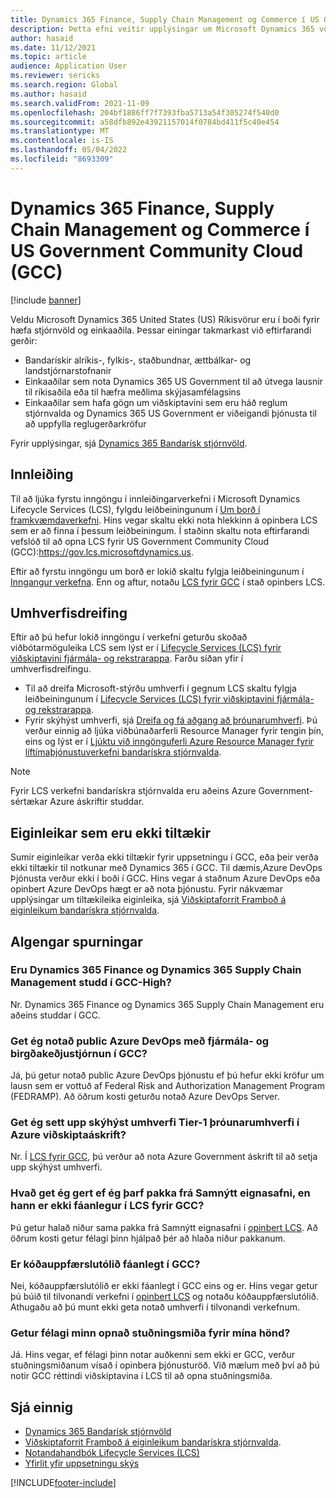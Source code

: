 ```yaml
---
title: Dynamics 365 Finance, Supply Chain Management og Commerce í US Government Community Cloud (GCC)
description: Þetta efni veitir upplýsingar um Microsoft Dynamics 365 vörur frá bandarískum stjórnvöldum sem eru í boði fyrir hæfa stjórnvöld og einkaaðila.
author: hasaid
ms.date: 11/12/2021
ms.topic: article
audience: Application User
ms.reviewer: sericks
ms.search.region: Global
ms.author: hasaid
ms.search.validFrom: 2021-11-09
ms.openlocfilehash: 204bf1886ff7f7393fba5713a54f305274f540d0
ms.sourcegitcommit: a58dfb892e43921157014f0784bd411f5c40e454
ms.translationtype: MT
ms.contentlocale: is-IS
ms.lasthandoff: 05/04/2022
ms.locfileid: "8693309"
---
```

# <a name="dynamics-365-finance-supply-chain-management-and-commerce-in-us-government-community-cloud-gcc"></a>Dynamics 365 Finance, Supply Chain Management og Commerce í US Government Community Cloud (GCC)

[!include [banner](../includes/banner.md)]



Veldu Microsoft Dynamics 365 United States (US) Ríkisvörur eru í boði fyrir hæfa stjórnvöld og einkaaðila. Þessar einingar takmarkast við eftirfarandi gerðir:

- Bandarískir alríkis-, fylkis-, staðbundnar, ættbálkar- og landstjórnarstofnanir
- Einkaaðilar sem nota Dynamics 365 US Government til að útvega lausnir til ríkisaðila eða til hæfra meðlima skýjasamfélagsins
- Einkaaðilar sem hafa gögn um viðskiptavini sem eru háð reglum stjórnvalda og Dynamics 365 US Government er viðeigandi þjónusta til að uppfylla reglugerðarkröfur

Fyrir upplýsingar, sjá [Dynamics 365 Bandarísk stjórnvöld](/power-platform/admin/microsoft-dynamics-365-government).

## <a name="onboarding"></a>Innleiðing

Til að ljúka fyrstu inngöngu í innleiðingarverkefni í Microsoft Dynamics Lifecycle Services (LCS), fylgdu leiðbeiningunum í [Um borð í framkvæmdaverkefni](../../../fin-ops-core/fin-ops/imp-lifecycle/onboard.md). Hins vegar skaltu ekki nota hlekkinn á opinbera LCS sem er að finna í þessum leiðbeiningum. Í staðinn skaltu nota eftirfarandi vefslóð til að opna LCS fyrir US Government Community Cloud (GCC):<https://gov.lcs.microsoftdynamics.us>.

Eftir að fyrstu inngöngu um borð er lokið skaltu fylgja leiðbeiningunum í [Inngangur verkefna](../lifecycle-services/project-onboarding.md). Enn og aftur, notaðu [LCS fyrir GCC](https://gov.lcs.microsoftdynamics.us) í stað opinbers LCS.

## <a name="environment-deployment"></a>Umhverfisdreifing

Eftir að þú hefur lokið inngöngu í verkefni geturðu skoðað viðbótarmöguleika LCS sem lýst er í [Lifecycle Services (LCS) fyrir viðskiptavini fjármála- og rekstrarappa](../../../fin-ops-core/dev-itpro/lifecycle-services/lcs-works-lcs.md). Farðu síðan yfir í umhverfisdreifingu.

- Til að dreifa Microsoft-stýrðu umhverfi í gegnum LCS skaltu fylgja leiðbeiningunum í [Lifecycle Services (LCS) fyrir viðskiptavini fjármála- og rekstrarappa](../../../fin-ops-core/dev-itpro/lifecycle-services/lcs-works-lcs.md#new-deployment-experience).
- Fyrir skýhýst umhverfi, sjá [Dreifa og fá aðgang að þróunarumhverfi](../../../fin-ops-core/dev-itpro/dev-tools/access-instances.md). Þú verður einnig að ljúka viðbúnaðarferli Resource Manager fyrir tengin þín, eins og lýst er í [Ljúktu við inngönguferli Azure Resource Manager fyrir líftímaþjónustuverkefni bandarískra stjórnvalda](arm-onbarding-us-goverment.md).

> [!NOTE]
> Fyrir LCS verkefni bandarískra stjórnvalda eru aðeins Azure Government-sértækar Azure áskriftir studdar.

## <a name="features-that-arent-available"></a>Eiginleikar sem eru ekki tiltækir

Sumir eiginleikar verða ekki tiltækir fyrir uppsetningu í GCC, eða þeir verða ekki tiltækir til notkunar með Dynamics 365 í GCC. Til dæmis,Azure DevOps Þjónusta verður ekki í boði í GCC. Hins vegar á staðnum Azure DevOps eða opinbert Azure DevOps hægt er að nota þjónustu. Fyrir nákvæmar upplýsingar um tiltækileika eiginleika, sjá [Viðskiptaforrit Framboð á eiginleikum bandarískra stjórnvalda](https://aka.ms/BAPFunctionalParity).

## <a name="frequently-asked-questions"></a>Algengar spurningar

### <a name="are-dynamics-365-finance-and-dynamics-365-supply-chain-management-supported-in-gcc-high"></a>Eru Dynamics 365 Finance og Dynamics 365 Supply Chain Management studd í GCC-High?

Nr. Dynamics 365 Finance og Dynamics 365 Supply Chain Management eru aðeins studdar í GCC.

### <a name="can-i-use-public-azure-devops-with-finance-and-supply-chain-management-in-gcc"></a>Get ég notað public Azure DevOps með fjármála- og birgðakeðjustjórnun í GCC?

Já, þú getur notað public Azure DevOps þjónustu ef þú hefur ekki kröfur um lausn sem er vottuð af Federal Risk and Authorization Management Program (FEDRAMP). Að öðrum kosti geturðu notað Azure DevOps Server.

### <a name="can-i-deploy-a-cloud-hosted-environment-tier-1-development-environment-on-an-azure-commercial-subscription"></a>Get ég sett upp skýhýst umhverfi Tier-1 þróunarumhverfi í Azure viðskiptaáskrift?

Nr. Í [LCS fyrir GCC](https://gov.lcs.microsoftdynamics.us), þú verður að nota Azure Government áskrift til að setja upp skýhýst umhverfi.

### <a name="what-can-i-do-if-i-need-a-package-from-the-shared-asset-library-but-it-isnt-available-in-lcs-for-gcc"></a>Hvað get ég gert ef ég þarf pakka frá Samnýtt eignasafni, en hann er ekki fáanlegur í LCS fyrir GCC?

Þú getur halað niður sama pakka frá Samnýtt eignasafni í [opinbert LCS](https://lcs.dynamics.com). Að öðrum kosti getur félagi þinn hjálpað þér að hlaða niður pakkanum.

### <a name="is-the-code-upgrade-tool-available-in-gcc"></a>Er kóðauppfærslutólið fáanlegt í GCC?

Nei, kóðauppfærslutólið er ekki fáanlegt í GCC eins og er. Hins vegar getur þú búið til tilvonandi verkefni í [opinbert LCS](https://lcs.dynamics.com) og notaðu kóðauppfærslutólið. Athugaðu að þú munt ekki geta notað umhverfi í tilvonandi verkefnum.

### <a name="can-my-partner-open-a-support-ticket-on-my-behalf"></a>Getur félagi minn opnað stuðningsmiða fyrir mína hönd?

Já. Hins vegar, ef félagi þinn notar auðkenni sem ekki er GCC, verður stuðningsmiðanum vísað í opinbera þjónusturöð. Við mælum með því að þú notir GCC réttindi viðskiptavina í LCS til að opna stuðningsmiða.

## <a name="see-also"></a>Sjá einnig

- [Dynamics 365 Bandarísk stjórnvöld](/power-platform/admin/microsoft-dynamics-365-government)
- [Viðskiptaforrit Framboð á eiginleikum bandarískra stjórnvalda](https://aka.ms/BAPFunctionalParity).
- [Notandahandbók Lifecycle Services (LCS)](../../../fin-ops-core/dev-itpro/lifecycle-services/lcs-user-guide.md)
- [Yfirlit yfir uppsetningu skýs](../../../fin-ops-core/dev-itpro/deployment/cloud-deployment-overview.md)

[!INCLUDE[footer-include](../../../includes/footer-banner.md)]
